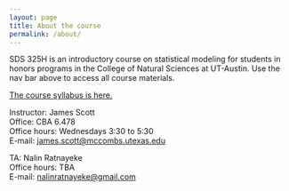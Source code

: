 ```yaml
---
layout: page
title: About the course
permalink: /about/
---
```


SDS 325H is an introductory course on statistical modeling for
students in honors programs in the College of Natural Sciences at
UT-Austin.  Use the nav bar above to access all course materials.

[The course syllabus is here.](/files/syllabus_SDS325H_spring2015.pdf)

Instructor: James Scott  
Office: CBA 6.478  
Office hours: Wednesdays 3:30 to 5:30  
E-mail: james.scott@mccombs.utexas.edu  

TA: Nalin Ratnayeke  
Office hours: TBA  
E-mail: nalinratnayeke@gmail.com

